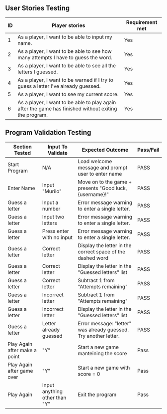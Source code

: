 ## User Stories Testing
ID | Player stories | Requirement met |
| - | --------- | --------------- |
| 1 | As a player, I want to be able to input my name. | Yes | 
| 2 | As a player, I want to be able to see how many attempts I have to guess the word. | Yes | 
| 3 | As a player, I want to be able to see all the letters I guessed. | Yes |
| 4 | As a player, I want to be warned if I try to guess a letter I've already guessed. | Yes |
| 5 | As a player, I want to see my current score. | Yes |
| 6 | As a player, I want to be able to play again after the game has finished without exiting the program. | Yes |

## Program Validation Testing
Section Tested | Input To Validate | Expected Outcome | Pass/Fail
| - | --------- | --------------- | - | 
| Start Program	| N/A |	Load welcome message and prompt user to enter name |	PASS
| Enter Name	| Input "Murilo" |	Move on to the game + presents "Good luck, {username}!" | PASS
| Guess a letter |	Input a number	| Error message warning to enter a single letter. | PASS
| Guess a letter |	Input two letters	| Error message warning to enter a single letter. | PASS
| Guess a letter |	Press enter with no input	| Error message warning to enter a single letter. | PASS
| Guess a letter |	Correct letter	| Display the letter in the correct space of the dashed word | PASS
| Guess a letter |	Correct letter	| Display the letter in the "Guessed letters" list | PASS
| Guess a letter |	Correct letter	| Subtract 1 from "Attempts remaining" | PASS
| Guess a letter |	Incorrect letter	| Subtract 1 from "Attempts remaining" | PASS
| Guess a letter |	Incorrect letter | Display the letter in the "Guessed letters" list | PASS
| Guess a letter |	Letter already guessed	| Error message: "letter" was already guessed. Try another letter.| PASS
| Play Again after make a point | "Y" | Start a new game manteining the score | Pass
| Play Again after game over | "Y" | Start a new game with score = 0 | Pass
| Play Again | Input anything other than "Y" | Exit the program | Pass